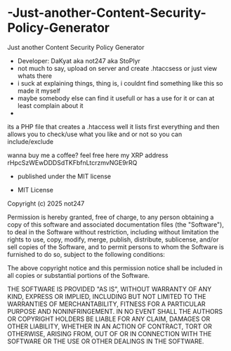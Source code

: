 # -Just-another-Content-Security-Policy-Generator
 Just another Content Security Policy Generator 
 * Developer: DaKyat aka not247 aka StoPlyr
 * not much to say, upload on server and create .htaccsess or just view whats there
 * i suck at explaining things, thing is, i couldnt find something like this so made it myself
 * maybe somebody else can find it usefull or has a use for it or can at least complain about it
 * 
its a PHP file that creates a .htaccess well it lists first everything and then allows you to check/use what you like and or not so you can include/exclude

wanna buy me a coffee? 
feel free here my XRP address rHpcSzWEwDDDSdTKFbfnLtcrzmvNGE9rRQ


 * published under the MIT license

 * MIT License

Copyright (c) 2025 not247

Permission is hereby granted, free of charge, to any person obtaining a copy
of this software and associated documentation files (the "Software"), to deal
in the Software without restriction, including without limitation the rights
to use, copy, modify, merge, publish, distribute, sublicense, and/or sell
copies of the Software, and to permit persons to whom the Software is
furnished to do so, subject to the following conditions:

The above copyright notice and this permission notice shall be included in all
copies or substantial portions of the Software.

THE SOFTWARE IS PROVIDED "AS IS", WITHOUT WARRANTY OF ANY KIND, EXPRESS OR
IMPLIED, INCLUDING BUT NOT LIMITED TO THE WARRANTIES OF MERCHANTABILITY,
FITNESS FOR A PARTICULAR PURPOSE AND NONINFRINGEMENT. IN NO EVENT SHALL THE
AUTHORS OR COPYRIGHT HOLDERS BE LIABLE FOR ANY CLAIM, DAMAGES OR OTHER
LIABILITY, WHETHER IN AN ACTION OF CONTRACT, TORT OR OTHERWISE, ARISING FROM,
OUT OF OR IN CONNECTION WITH THE SOFTWARE OR THE USE OR OTHER DEALINGS IN THE
SOFTWARE.
